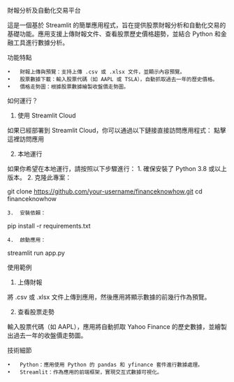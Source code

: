 財報分析及自動化交易平台

這是一個基於 Streamlit 的簡單應用程式，旨在提供股票財報分析和自動化交易的基礎功能。應用支援上傳財報文件、查看股票歷史價格趨勢，並結合 Python 和金融工具進行數據分析。

功能特點

	•	財報上傳與預覽：支持上傳 .csv 或 .xlsx 文件，並顯示內容預覽。
	•	股票數據下載：輸入股票代碼（如 AAPL 或 TSLA），自動抓取過去一年的歷史價格。
	•	價格走勢圖：根據股票數據繪製收盤價走勢圖。


如何運行？

1. 使用 Streamlit Cloud

如果已經部署到 Streamlit Cloud，你可以通過以下鏈接直接訪問應用程式：
點擊這裡訪問應用

2. 本地運行

如果你希望在本地運行，請按照以下步驟進行：
	1.	確保安裝了 Python 3.8 或以上版本。
	2.	克隆此專案：

git clone https://github.com/your-username/financeknowhow.git
cd financeknowhow

	3.	安裝依賴：
pip install -r requirements.txt

	4.	啟動應用：
streamlit run app.py



使用範例

1. 上傳財報

將 .csv 或 .xlsx 文件上傳到應用，然後應用將顯示數據的前幾行作為預覽。

2. 查看股票走勢

輸入股票代碼（如 AAPL），應用將自動抓取 Yahoo Finance 的歷史數據，並繪製出過去一年的收盤價走勢圖。

技術細節

	•	Python：應用使用 Python 的 pandas 和 yfinance 套件進行數據處理。
	•	Streamlit：作為應用的前端框架，實現交互式數據可視化。
